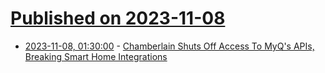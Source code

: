 # [Published on 2023-11-08](index.md)

* [2023-11-08, 01:30:00](https://tech.slashdot.org/story/23/11/08/001241/chamberlain-shuts-off-access-to-myqs-apis-breaking-smart-home-integrations?utm_source=rss1.0mainlinkanon&utm_medium=feed) - [Chamberlain Shuts Off Access To MyQ's APIs, Breaking Smart Home Integrations](https://tech.slashdot.org/story/23/11/08/001241/chamberlain-shuts-off-access-to-myqs-apis-breaking-smart-home-integrations?utm_source=rss1.0mainlinkanon&utm_medium=feed)
